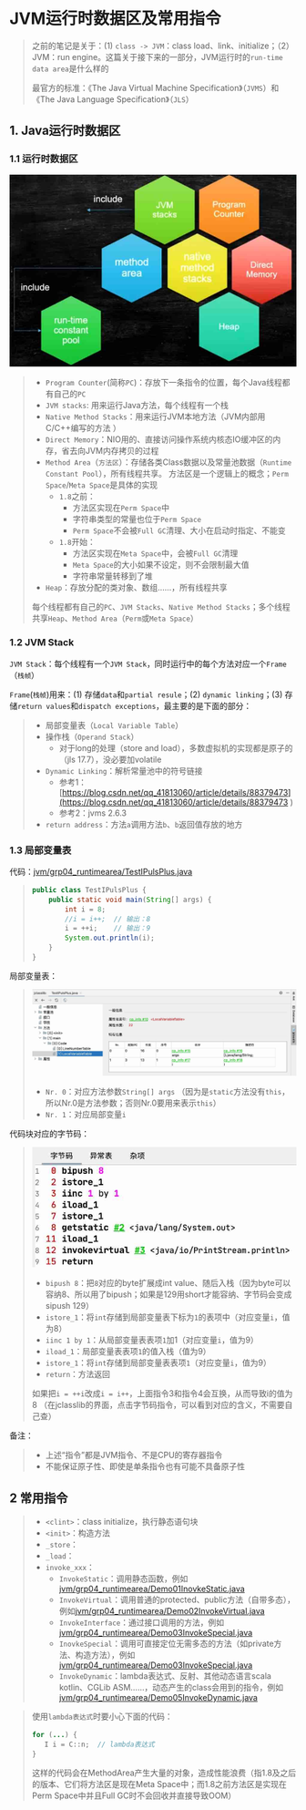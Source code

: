 # JVM运行时数据区及常用指令

> 之前的笔记是关于：(1) `class -> JVM`：class load、link、initialize；（2）JVM：run engine。这篇关于接下来的一部分，JVM运行时的`run-time data area`是什么样的 
> 
> 最官方的标准：《The Java Virtual Machine Specification》（`JVMS`）和《The Java Language Specification》（`JLS`）

## 1. Java运行时数据区

### 1.1 运行时数据区

 ![](https://raw.githubusercontent.com/kenfang119/pics/main/490_jvm/jvm_runtime_data_areas.jpg)
 
> * `Program Counter`(简称`PC`)：存放下一条指令的位置，每个Java线程都有自己的`PC`
> * `JVM stacks`:  用来运行Java方法，每个线程有一个栈
> * `Native Method Stacks`：用来运行JVM本地方法（JVM内部用C/C++编写的方法 ）
> * `Direct Memory`：NIO用的、直接访问操作系统内核态IO缓冲区的内存，省去向JVM内存拷贝的过程
> * `Method Area`（`方法区`）：存储各类Class数据以及常量池数据（`Runtime Constant Pool`），所有线程共享。 方法区是一个逻辑上的概念；`Perm Space`/`Meta Space`是具体的实现
> 	* `1.8`之前：
> 		* 方法区实现在`Perm Space`中
> 		* 字符串类型的常量也位于`Perm Space`
> 		* `Perm Space`不会被`Full GC`清理、大小在启动时指定、不能变
> 	* `1.8`开始：
> 		* 方法区实现在`Meta Space`中，会被`Full GC`清理
> 		* `Meta Space`的大小如果不设定，则不会限制最大值
> 		* 字符串常量转移到了堆
> * `Heap`：存放分配的类对象、数组……，所有线程共享 
> 
> 每个线程都有自己的`PC`、`JVM Stacks`、`Native Method Stacks`；多个线程共享`Heap`、`Method Area`（`Perm`或`Meta Space`）

### 1.2 JVM Stack

`JVM Stack`：每个线程有一个`JVM Stack`，同时运行中的每个方法对应一个`Frame`（`栈帧`）

`Frame`(`栈帧`)用来：(1) 存储`data`和`partial resule`；(2) `dynamic linking`；(3) 存储`return values`和`dispatch exceptions`，最主要的是下面的部分：

> * 局部变量表（`Local Variable Table`）
> * 操作栈（`Operand Stack`）
> 	* 对于long的处理（store and load），多数虚拟机的实现都是原子的（jls 17.7），没必要加volatile
> * `Dynamic Linking`：解析常量池中的符号链接
>	* 参考1：[https://blog.csdn.net/qq_41813060/article/details/88379473](https://blog.csdn.net/qq_41813060/article/details/88379473 )
>	* 参考2：jvms 2.6.3
> * `return address`：方法`a`调用方法`b`、`b`返回值存放的地方

### 1.3 局部变量表

代码：[jvm/grp04_runtimearea/TestIPulsPlus.java](../demos/src/com/javaprojref/jvm/grp04_runtimearea/TestIPulsPlus.java) 

> ~~~java
> public class TestIPulsPlus {
>     public static void main(String[] args) {
>         int i = 8;
>         //i = i++;  // 输出：8
>         i = ++i;    // 输出：9
>         System.out.println(i);
>     }
> }
> ~~~

局部变量表：

> ![](https://raw.githubusercontent.com/kenfang119/pics/main/490_jvm/jvm_local_variable_table.jpg)
> 
> * `Nr. 0`：对应方法参数`String[] args` （因为是`static`方法没有`this`，所以Nr.0是方法参数；否则Nr.0要用来表示`this`）
> * `Nr. 1`：对应局部变量`i`

代码块对应的字节码：

> ![](https://raw.githubusercontent.com/kenfang119/pics/main/490_jvm/jvm_method_byte_code.jpg)
> 
> * `bipush 8`：把`8`对应的byte扩展成int value、随后入栈（因为byte可以容纳8、所以用了bipush；如果是129用short才能容纳、字节码会变成sipush 129）
> * `istore_1`：将`int`存储到局部变量表下标为`1`的表项中（对应变量`i`，值为8）
> * `iinc 1 by 1`：从局部变量表表项`1`加1（对应变量`i`，值为9）
> * `iload_1`：局部变量表表项`1`的值入栈（值为9）
> * `istore_1`：将`int`存储到局部变量表表项`1`（对应变量`i`，值为9）
> * `return`：方法返回
> 
> 如果把`i = ++i`改成`i = i++`，上面指令3和指令4会互换，从而导致i的值为8 （在jclasslib的界面，点击字节码指令，可以看到对应的含义，不需要自己查）

备注：

> * 上述“指令”都是JVM指令、不是CPU的寄存器指令
> * 不能保证原子性、即使是单条指令也有可能不具备原子性

## 2 常用指令

> * `<clint>`：class initialize，执行静态语句块
> * `<init>`：构造方法
> * `_store`：
> * `_load`： 
> * `invoke_xxx`：
>	* `InvokeStatic`：调用静态函数，例如[jvm/grp04_runtimearea/Demo01InovkeStatic.java](../demos/src/com/javaprojref/jvm/grp04_runtimearea/Demo01InovkeStatic.java)
>	* `InvokeVirtual`：调用普通的protected、public方法（自带多态），例如[jvm/grp04_runtimearea/Demo02InvokeVirtual.java](../demos/src/com/javaprojref/jvm/grp04_runtimearea/Demo02InvokeVirtual.java)
>	* `InvokeInterface`：通过接口调用的方法，例如[jvm/grp04_runtimearea/Demo03InvokeSpecial.java](../demos/src/com/javaprojref/jvm/grp04_runtimearea/Demo03InvokeSpecial.java)
>	* `InovkeSpecial`：调用可直接定位无需多态的方法（如private方法、构造方法），例如[jvm/grp04_runtimearea/Demo03InvokeSpecial.java](../demos/src/com/javaprojref/jvm/grp04_runtimearea/Demo03InvokeSpecial.java)
>	* `InvokeDynamic`：lambda表达式、反射、其他动态语言scala kotlin、CGLib ASM……，动态产生的class会用到的指令，例如[jvm/grp04_runtimearea/Demo05InvokeDynamic.java](../demos/src/com/javaprojref/jvm/grp04_runtimearea/Demo05InvokeDynamic.java)

> 使用`lambda表达式`时要小心下面的代码：
> 
> ~~~java
> for (...) {
> 	 I i = C::n;  // lambda表达式
> }
> ~~~
> 
> 这样的代码会在MethodArea产生大量的对象，造成性能浪费（指1.8及之后的版本、它们将方法区是现在Meta Space中；而1.8之前方法区是实现在Perm Space中并且Full GC时不会回收并直接导致OOM）
